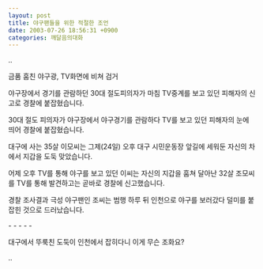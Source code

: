 ```yaml
---
layout: post
title: 야구팬들을 위한 적절한 조언
date: 2003-07-26 18:56:31 +0900
categories: 깨달음의대화
---
```

..
  
금품 훔친 야구광, TV화면에 비쳐 검거
  

   
야구장에서 경기를 관람하던 30대 절도피의자가 마침 TV중계를 보고 있던 피해자의 신고로 경찰에 붙잡혔습니다.
  

   
30대 절도 피의자가 야구장에서 야구경기를 관람하다 TV를 보고 있던 피해자의 눈에 띄어 경찰에 붙잡혔습니다.
  

  
대구에 사는 35살 이모씨는 그제(24일) 오후 대구 시민운동장 앞길에 세워둔 자신의 차에서 지갑을 도둑 맞았습니다.
  

  
어제 오후 TV를 통해 야구를 보고 있던 이씨는 자신의 지갑을 훔쳐 달아난 32살 조모씨를 TV를 통해 발견하고는 곧바로 경찰에 신고했습니다.
  

  
경찰 조사결과 극성 야구팬인 조씨는 범행 하루 뒤 인천으로 야구를 보러갔다 덜미를 붙잡힌 것으로 드러났습니다.
  

  
\- - - - -
  

  
대구에서 뚜룩친 도둑이 인천에서 잡히다니 이게 무슨 조화요?
  

  

  

  

  
..